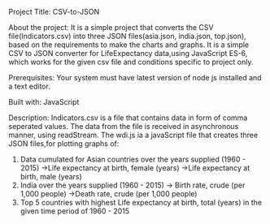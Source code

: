 Project Title: CSV-to-JSON

About the project: It is a simple project that converts the CSV file(Indicators.csv) into three JSON files(asia.json, india.json, top.json), based on the requirements to make the charts and graphs. It is a simple CSV to JSON converter for LifeExpectancy data,using JavaScript ES-6, which works for the given csv file and conditions specific to project only.

Prerequisites: Your system must have latest version of node js installed and a text editor.

Built with: JavaScript

Description: Indicators.csv is a file that contains data in form of comma seperated values. The data from the file is received in asynchronous manner, using readStream. The wdi.js ia a javaScript file that creates three JSON files,for plotting graphs of:

  1.  Data cumulated for Asian countries over the years supplied (1960 - 2015)
                  ->Life expectancy at birth, female (years)
                  ->Life expectancy at birth, male (years)
  2.  India over the years supplied (1960 - 2015)
                  -> Birth rate, crude (per 1,000 people)
                  ->Death rate, crude (per 1,000 people)
  3.  Top 5 countries with highest Life expectancy at birth, total (years) in   the given time period of 1960 - 2015
